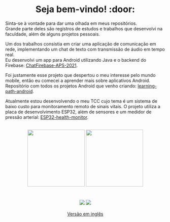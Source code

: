 <div align="center"><h1>Seja bem-vindo! :door:</h1></div>

Sinta-se à vontade para dar uma olhada em meus repositórios.  
Grande parte deles são registros de estudos e trabalhos que desenvolvi na faculdade, além de alguns projetos pessoais.

Um dos trabalhos consistia em criar uma aplicação de comunicação em rede, implementando um chat de texto com transmissão de áudio em tempo real.  
Eu desenvolvi um app para Android utilizando Java e o backend do Firebase: [ChatFirebase-APS-2021](https://github.com/Bot-Mateus/ChatFirebase-APS-2021).

Foi justamente esse projeto que despertou o meu interesse pelo mundo mobile, então eu comecei a aprender mais sobre aplicativos Android.  
Repositório com todos os projetos Android que venho criando: [learning-path-android](https://github.com/Andreick/learning-path-android).

Atualmente estou desenvolvendo o meu TCC cujo tema é um sistema de baixo custo para monitoramento remoto de sinais vitais.
O projeto utiliza a placa de desenvolvimento ESP32, além de sensores e um medidor de pressão arterial: [ESP32-health-monitor](https://github.com/Andreick/ESP32-health-monitor).

<div align="center">
  <br>
  <img height="180em" src="https://github-readme-stats.vercel.app/api?username=Andreick&show_icons=true&theme=highcontrast&include_all_commits=true&count_private=true"/>
  <img height="180em" src="https://github-readme-stats.vercel.app/api/top-langs?username=Andreick&layout=compact&theme=highcontrast&langs_count=8&exclude_repo=cracking-codes,automate-the-boring-stuff,autenticacao-biometrica&hide=ShaderLab,HTML,CSS,HLSL,Mathematica,Shell"/>
</div>

#
<div align="center">
  <a href="https://www.linkedin.com/in/andreick-gomes-maia-45b9a5204/"><img src="https://img.shields.io/badge/LinkedIn-0077B5?style=for-the-badge&logo=linkedin&logoColor=white"></a>
  <a href="mailto:andreick.gomes.ismart@gmail.com"><img src="https://img.shields.io/badge/Gmail-D14836?style=for-the-badge&logo=gmail&logoColor=white"></a>
  <br><br>
  <a href="../README.md">Versão em inglês</a>
</div>